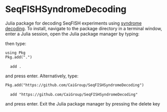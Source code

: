 # SeqFISHSyndromeDecoding

Julia package for decoding SeqFISH experiments using [syndrome decoding](https://en.wikipedia.org/wiki/Decoding_methods#Syndrome_decoding). To install, navigate to the package directory in a terminal window, enter a Julia session, open the Julia package manager by typing:



then type:
```
using Pkg
Pkg.add(".")
```

<pre> <code> add . </code> </pre>

and press enter. Alternatively, type:
```
Pkg.add("https://github.com/CaiGroup/SeqFISHSyndromeDecoding")
```
<pre> <code> add "https://github.com/CaiGroup/SeqFISHSyndromeDecoding" </code> </pre>

and press enter. Exit the Julia package manager by pressing the delete key

